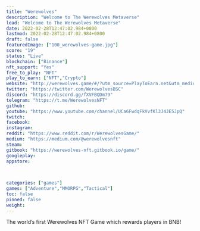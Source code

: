 ```yaml
---
title: "Werewolves"
description: "Welcome to The Werewolves Metaverse"
lead: "Welcome to The Werewolves Metaverse"
date: 2022-02-28T12:47:02.984+0800
lastmod: 2022-02-28T12:47:02.984+0800
draft: false
featuredImage: ["100_werewolves-game.jpg"]
score: "19"
status: "Live"
blockchain: ["Binance"]
nft_support: "Yes"
free_to_play: "NFT"
play_to_earn: ["NFT","Crypto"]
website: "http://werewolves.game/#/?utm_source=PlayToEarn.net&utm_medium=organic&utm_campaign=gamepage"
twitter: "https://twitter.com/WerewolvesBSC"
discord: "https://discord.gg/fXVFBQDm79"
telegram: "https://t.me/WerewolvesNFT"
github: 
youtube: "https://www.youtube.com/channel/UCa6FwdqFkVvfKl3J4JE5JpQ"
twitch: 
facebook: 
instagram: 
reddit: "https://www.reddit.com/r/WerewolvesGame/"
medium: "https://medium.com/@werewolvesnft"
steam: 
gitbook: "https://werewolves-nft.gitbook.io/game/"
googleplay: 
appstore: 

  
    
categories: ["games"]
games: ["Adventure","MMORPG","Tactical"]
toc: false
pinned: false
weight: 
---
```

The world’s first Werewolves NFT Game which rewards players in BNB!